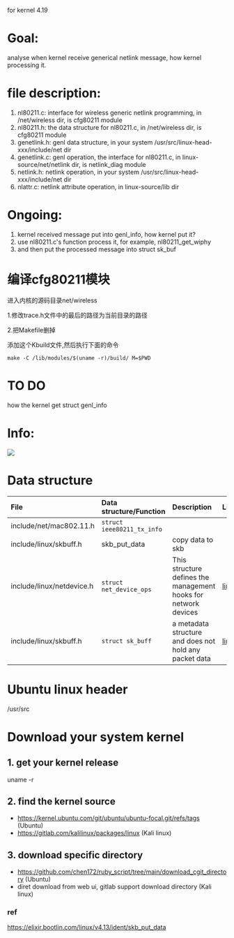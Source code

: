 for kernel 4.19

# Goal:
analyse when kernel receive generical netlink message, how kernel processing it.

# file description:
1. nl80211.c: interface for wireless generic netlink programming, in /net/wireless dir, is cfg80211 module 
2. nl80211.h: the data structure for nl80211.c, in /net/wireless dir, is cfg80211 module 
3. genetlink.h: genl data structure, in your system /usr/src/linux-head-xxx/include/net dir
4. genetlink.c: genl operation, the interface for nl80211.c, in linux-source/net/netlink dir, is netlink_diag module
5. netlink.h: netlink operation, in your system /usr/src/linux-head-xxx/include/net dir
6. nlattr.c: netlink attribute operation, in linux-source/lib dir

# Ongoing:
1. kernel received message put into genl_info, how kernel put it?
2. use nl80211.c's function process it, for example, nl80211_get_wiphy
3. and then put the processed message into struct sk_buf 


# 编译cfg80211模块
进入内核的源码目录net/wireless

1.修改trace.h文件中的最后的路径为当前目录的路径

2.把Makefile删掉

添加这个Kbuild文件,然后执行下面的命令

```make -C /lib/modules/$(uname -r)/build/ M=$PWD```

# TO DO
how the kernel get struct genl_info

# Info:
<img src="picture/Wifi-Sub-Sys.png"></img>

# Data structure
| File | Data structure/Function | Description | Link
| :---- | :---- | :---- | :---- |
| include/net/mac802.11.h | ```struct ieee80211_tx_info``` | | |
| include/linux/skbuff.h | skb_put_data | copy data to skb | |
| include/linux/netdevice.h | ```struct net_device_ops``` | This structure defines the management hooks for network devices | [link](https://elixir.bootlin.com/linux/latest/source/include/linux/netdevice.h#L1381) |
| include/linux/skbuff.h | ```struct sk_buff``` |  a metadata structure and does not hold any packet data | [link](https://elixir.bootlin.com/linux/latest/source/include/linux/skbuff.h#L1004) |

# Ubuntu linux header
/usr/src

# Download your system kernel 
## 1. get your kernel release
uname -r

## 2. find the kernel source 
* https://kernel.ubuntu.com/git/ubuntu/ubuntu-focal.git/refs/tags (Ubuntu)
* https://gitlab.com/kalilinux/packages/linux (Kali linux)

## 3. download specific directory
* https://github.com/chen172/ruby_script/tree/main/download_cgit_directory (Ubuntu)
* diret download from web ui, gitlab support download directory (Kali linux)

### ref
https://elixir.bootlin.com/linux/v4.13/ident/skb_put_data
